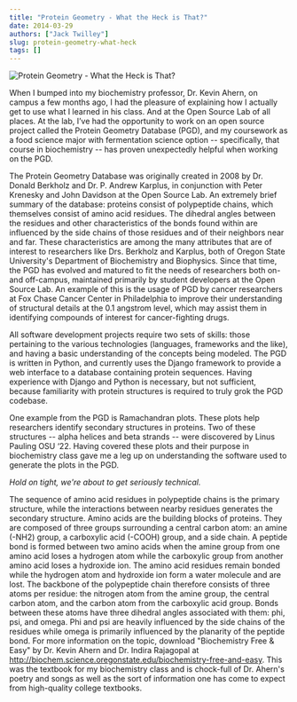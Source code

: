```yaml
---
title: "Protein Geometry - What the Heck is That?"
date: 2014-03-29
authors: ["Jack Twilley"]
slug: protein-geometry-what-heck
tags: []
---
```


![Protein Geometry - What the Heck is That?](/images/jack-twilley-post.png)

When I bumped into my biochemistry professor, Dr. Kevin Ahern, on campus a few months ago, I had the pleasure of
explaining how I actually get to use what I learned in his class. And at the Open Source Lab of all places. At the lab,
I’ve had the opportunity to work on an open source project called the Protein Geometry Database (PGD), and my coursework
as a food science major with fermentation science option -- specifically, that course in biochemistry -- has proven
unexpectedly helpful when working on the PGD.

The Protein Geometry Database was originally created in 2008 by Dr. Donald Berkholz and Dr. P. Andrew Karplus, in
conjunction with Peter Krenesky and John Davidson at the Open Source Lab. An extremely brief summary of the database:
proteins consist of polypeptide chains, which themselves consist of amino acid residues. The dihedral angles between the
residues and other characteristics of the bonds found within are influenced by the side chains of those residues and of
their neighbors near and far. These characteristics are among the many attributes that are of interest to researchers
like Drs. Berkholz and Karplus, both of Oregon State University's Department of Biochemistry and Biophysics. Since that
time, the PGD has evolved and matured to fit the needs of researchers both on- and off-campus, maintained primarily by
student developers at the Open Source Lab. An example of this is the usage of PGD by cancer researchers at Fox Chase
Cancer Center in Philadelphia to improve their understanding of structural details at the 0.1 angstrom level, which may
assist them in identifying compounds of interest for cancer-fighting drugs.

All software development projects require two sets of skills: those pertaining to the various technologies (languages,
frameworks and the like), and having a basic understanding of the concepts being modeled. The PGD is written in Python,
and currently uses the Django framework to provide a web interface to a database containing protein sequences. Having
experience with Django and Python is necessary, but not sufficient, because familiarity with protein structures is
required to truly grok the PGD codebase.

One example from the PGD is Ramachandran plots. These plots help researchers identify secondary structures in proteins.
Two of these structures -- alpha helices and beta strands -- were discovered by Linus Pauling OSU ‘22. Having covered
these plots and their purpose in biochemistry class gave me a leg up on understanding the software used to generate the
plots in the PGD.

_Hold on tight, we're about to get seriously technical._

The sequence of amino acid residues in polypeptide chains is the primary structure, while the interactions between
nearby residues generates the secondary structure. Amino acids are the building blocks of proteins. They are composed of
three groups surrounding a central carbon atom: an amine (-NH2) group, a carboxylic acid (-COOH) group, and a side
chain. A peptide bond is formed between two amino acids when the amine group from one amino acid loses a hydrogen atom
while the carboxylic group from another amino acid loses a hydroxide ion. The amino acid residues remain bonded while
the hydrogen atom and hydroxide ion form a water molecule and are lost. The backbone of the polypeptide chain therefore
consists of three atoms per residue: the nitrogen atom from the amine group, the central carbon atom, and the carbon
atom from the carboxylic acid group. Bonds between these atoms have three dihedral angles associated with them: phi,
psi, and omega. Phi and psi are heavily influenced by the side chains of the residues while omega is primarily
influenced by the planarity of the peptide bond. For more information on the topic, download "Biochemistry Free & Easy"
by Dr. Kevin Ahern and Dr. Indira Rajagopal at <http://biochem.science.oregonstate.edu/biochemistry-free-and-easy>. This
was the textbook for my biochemistry class and is chock-full of Dr. Ahern's poetry and songs as well as the sort of
information one has come to expect from high-quality college textbooks.
